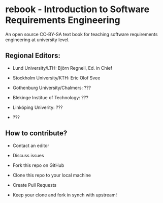 # rebook - Introduction to Software Requirements Engineering

An open source CC-BY-SA text book for teaching software requirements engineering at university level.


## Regional Editors:

* Lund University/LTH: Björn Regnell, Ed. in Chief

* Stockholm University/KTH: Eric Olof Svee

* Gothenburg University/Chalmers: ???

* Blekinge Institue of Technology: ???

* Linköping Univerity: ???

* ???


## How to contribute?

* Contact an editor

* Discuss issues

* Fork this repo on GitHub

* Clone this repo to your local machine

* Create Pull Requests

* Keep your clone and fork in synch with upstream!



